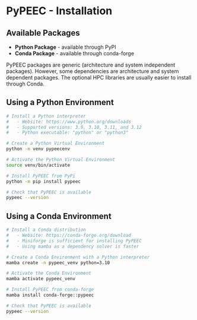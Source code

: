 # PyPEEC - Installation

## Available Packages

* **Python Package** - available through PyPI
* **Conda Package** - available through conda-forge

PyPEEC packages are generic (architecture and system independent packages).
However, some dependencies are architecture and system dependent packages.
The optional HPC libraries are usually easier to install through Conda.

## Using a Python Environment

```bash
# Install a Python interpreter
#   - Website: https://www.python.org/downloads
#   - Supported versions: 3.9, 3.10, 3.11, and 3.12
#   - Python executable: "python" or "python3"

# Create a Python Virtual Environment
python -m venv pypeecenv

# Activate the Python Virtual Environment
source venv/bin/activate

# Install PyPEEC from PyPi
python -m pip install pypeec

# Check that PyPEEC is available
pypeec --version
```

## Using a Conda Environment

```bash
# Install a Conda distribution
#   - Website: https://conda-forge.org/download
#   - Miniforge is sufficient for installing PyPEEC
#   - Using mamba as a dependency solver is faster

# Create a Conda Environment with a Python interpreter
mamba create -n pypeec_venv python=3.10

# Activate the Conda Environment
mamba activate pypeec_venv

# Install PyPEEC from conda-forge
mamba install conda-forge::pypeec

# Check that PyPEEC is available
pypeec --version
```
